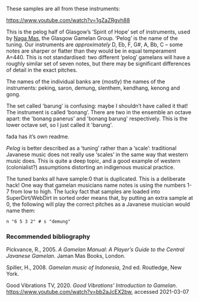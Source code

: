 
These samples are all from these instruments:

https://www.youtube.com/watch?v=1gZaZRgvh88

This is the pelog half of Glasgow’s ‘Spirit of Hope’ set of instruments, used by [Naga Mas]([title](https://www.example.com)), the Glasgow Gamelan Group. ‘Pelog’ is the name of the tuning. Our instruments are *approximately* D, Eb, F, G#, A, Bb, C – some notes are sharper or flatter than they would be in equal temperament A=440. This is not standardised: two different ‘pelog’ gamelans will have a roughly similar set of seven notes, but there may be significant differences of detail in the exact pitches.

The names of the individual banks are (mostly) the names of the instruments: peking, saron, demung, slenthem, kendhang, kenong and gong.

The set called 'barung' is confusing: maybe I shouldn’t have called it that! The instrument is called ‘bonang’. There are two in the ensemble an octave apart: the 'bonang panerus' and 'bonang barung' respectively. This is the lower octave set, so I just called it 'barung'.

fada has it’s own readme.

*Pelog* is better described as a ‘tuning’ rather than a ‘scale’: traditional Javanese music does not really use ‘scales’ in the same way that western music does. This is quite a deep topic, and a good example of western (colonialist?) assumptions distorting an indigenous musical practice.

The tuned banks all have sample:0 that is duplicated. This is a deliberate hack! One way that gamelan musicians name notes is using the numbers 1-7 from low to high. The lucky fact that samples are loaded into SuperDirt/WebDirt in sorted order means that, by putting an extra sample at 0, the following will play the correct pitches as a Javanese musician would name them:

`n "6 5 3 2" # s "demung"`

### Recommended bibliography

Pickvance, R., 2005. *A Gamelan Manual: A Player’s Guide to the Central Javanese Gamelan*. Jaman Mas Books, London.

Spiller, H., 2008. *Gamelan music of Indonesia*, 2nd ed. Routledge, New York.

Good Vibrations TV, 2020. *Good Vibrations’ Introduction to Gamelan*. https://www.youtube.com/watch?v=bb2aJcEX2bw, accessed 2021-03-07
